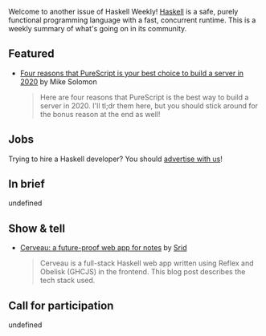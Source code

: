 Welcome to another issue of Haskell Weekly!
[Haskell](https://www.haskell.org) is a safe, purely functional programming language with a fast, concurrent runtime.
This is a weekly summary of what's going on in its community.

## Featured

- [Four reasons that PureScript is your best choice to build a server in 2020](https://meeshkan.com/blog/purescript-2020/) by Mike Solomon
  > Here are four reasons that PureScript is the best way to build a server in 2020. I'll tl;dr them here, but you should stick around for the bonus reason at the end as well!

## Jobs

Trying to hire a Haskell developer?
You should [advertise with us](https://haskellweekly.news/advertising.html)!

## In brief

undefined

## Show & tell

* [Cerveau: a future-proof web app for notes](https://www.srid.ca/689c4a39.html) by [Srid](https://www.srid.ca/)
  > Cerveau is a full-stack Haskell web app written using Reflex and Obelisk (GHCJS) in the frontend. This blog post describes the tech stack used.

## Call for participation

undefined
